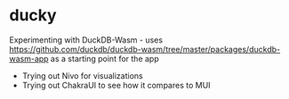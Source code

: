 # ducky
Experimenting with DuckDB-Wasm - uses https://github.com/duckdb/duckdb-wasm/tree/master/packages/duckdb-wasm-app as a starting point for the app

- Trying out Nivo for visualizations
- Trying out ChakraUI to see how it compares to MUI